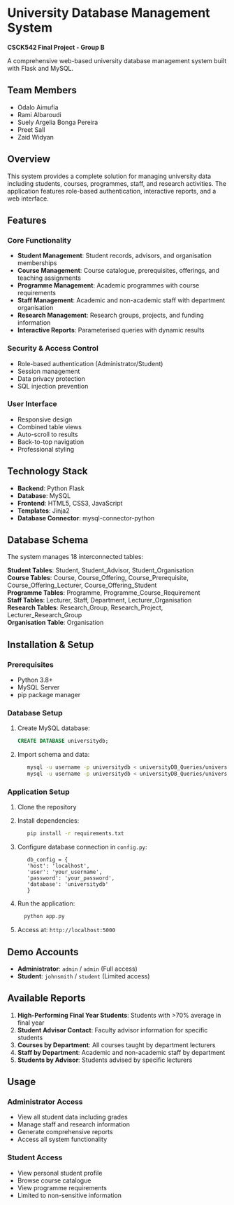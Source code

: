 # University Database Management System

**CSCK542 Final Project - Group B**

A comprehensive web-based university database management system built with Flask and MySQL.

## Team Members

- Odalo Aimufia
- Rami Albaroudi
- Suely Argelia Bonga Pereira
- Preet Sall
- Zaid Widyan

## Overview

This system provides a complete solution for managing university data including students, courses, programmes, staff, and research activities. The application features role-based authentication, interactive reports, and a web interface.

## Features

### Core Functionality

- **Student Management**: Student records, advisors, and organisation memberships
- **Course Management**: Course catalogue, prerequisites, offerings, and teaching assignments
- **Programme Management**: Academic programmes with course requirements
- **Staff Management**: Academic and non-academic staff with department organisation
- **Research Management**: Research groups, projects, and funding information
- **Interactive Reports**: Parameterised queries with dynamic results

### Security & Access Control

- Role-based authentication (Administrator/Student)
- Session management
- Data privacy protection
- SQL injection prevention

### User Interface

- Responsive design
- Combined table views
- Auto-scroll to results
- Back-to-top navigation
- Professional styling

## Technology Stack

- **Backend**: Python Flask
- **Database**: MySQL
- **Frontend**: HTML5, CSS3, JavaScript
- **Templates**: Jinja2
- **Database Connector**: mysql-connector-python

## Database Schema

The system manages 18 interconnected tables:

**Student Tables**: Student, Student_Advisor, Student_Organisation  
**Course Tables**: Course, Course_Offering, Course_Prerequisite, Course_Offering_Lecturer, Course_Offering_Student  
**Programme Tables**: Programme, Programme_Course_Requirement  
**Staff Tables**: Lecturer, Staff, Department, Lecturer_Organisation  
**Research Tables**: Research_Group, Research_Project, Lecturer_Research_Group  
**Organisation Table**: Organisation

## Installation & Setup

### Prerequisites

- Python 3.8+
- MySQL Server
- pip package manager

### Database Setup

1. Create MySQL database:

   ```sql
   CREATE DATABASE universitydb;
   ```

2. Import schema and data:
   ```bash
      mysql -u username -p universitydb < universityDB_Queries/universityDB_DDL.sql
      mysql -u username -p universitydb < universityDB_Queries/universityDB_Data.sql
   ```

### Application Setup

1. Clone the repository
2. Install dependencies:

   ```bash
      pip install -r requirements.txt
   ```

3. Configure database connection in `config.py`:

   ```
      db_config = {
      'host': 'localhost',
      'user': 'your_username',
      'password': 'your_password',
      'database': 'universitydb'
      }
   ```

4. Run the application:

   ```bash
     python app.py
   ```

5. Access at: `http://localhost:5000`

## Demo Accounts

- **Administrator**: `admin` / `admin` (Full access)
- **Student**: `johnsmith` / `student` (Limited access)

## Available Reports

1. **High-Performing Final Year Students**: Students with >70% average in final year
2. **Student Advisor Contact**: Faculty advisor information for specific students
3. **Courses by Department**: All courses taught by department lecturers
4. **Staff by Department**: Academic and non-academic staff by department
5. **Students by Advisor**: Students advised by specific lecturers

## Usage

### Administrator Access

- View all student data including grades
- Manage staff and research information
- Generate comprehensive reports
- Access all system functionality

### Student Access

- View personal student profile
- Browse course catalogue
- View programme requirements
- Limited to non-sensitive information
